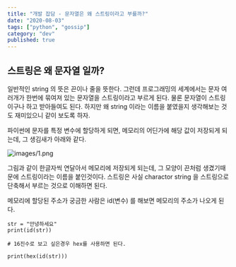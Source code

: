 ```yaml
---
title: "개발 잡담 - 문자열은 왜 스트링이라고 부를까?"
date: "2020-08-03"
tags: ["python", "gossip"]
category: "dev"
published: true
---
```


## 스트링은 왜 문자열 일까?

일반적인 string 의 뜻은 끈이나 줄을 뜻한다. 그런데 프로그래밍의 세계에서는 문자 여러개가 한번에 묶여져 있는 문자열을 스트링이라고 부르게 된다. 물론 문자열이 스트링이구나 하고 받아들여도 된다. 하지만 왜 string 이라는 이름을 붙였을지 생각해보는 것도 재미있으니 같이 보도록 하자.

파이썬에 문자를 특정 변수에 할당하게 되면, 메모리의 어딘가에 해당 값이 저장되게 되는데, 그 생김새가 아래와 같다.

![images/1.png](/images/2020/0803.png)

그림과 같이 한글자씩 연달아서 메모리에 저장되게 되는데, 그 모양이 끈처럼 생겼기때문에 스트링이라는 이름을 붙인것이다. 스트링은 사실 charactor string 을 스트링으로 단축해서 부르는 것으로 이해하면 된다.

메모리에 할당된 주소가 궁금한 사람은 id(변수) 를 해보면 메모리의 주소가 나오게 된다.

```
str = "안녕하세요"
print(id(str))

# 16진수로 보고 싶은경우 hex를 사용하면 된다.

print(hex(id(str)))
```

